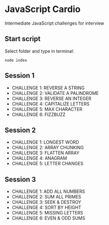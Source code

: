 # JavaScript Cardio

Intermediate JavaScript challenges for interview

## Start script

Select folder and type in terminal:

```
node index
```

## Session 1

- CHALLENGE 1: REVERSE A STRING
- CHALLENGE 2: VALIDATE A PALINDROME
- CHALLENGE 3: REVERSE AN INTEGER
- CHALLENGE 4: CAPITALIZE LETTERS
- CHALLENGE 5: MAX CHARACTER
- CHALLENGE 6: FIZZBUZZ

## Session 2

- CHALLENGE 1: LONGEST WORD
- CHALLENGE 2: ARRAY CHUNKING
- CHALLENGE 3: FLATTEN ARRAY
- CHALLENGE 4: ANAGRAM
- CHALLENGE 5: LETTER CHANGES

## Session 3

- CHALLENGE 1: ADD ALL NUMBERS
- CHALLENGE 2: SUM ALL PRIMES
- CHALLENGE 3: SEEK & DESTROY
- CHALLENGE 4: SORT BY HEIGHT
- CHALLENGE 5: MISSING LETTERS
- CHALLENGE 6: EVEN & ODD SUMS